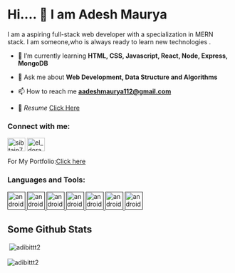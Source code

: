 # Hi.... 👋 I am Adesh Maurya


 I am a aspiring full-stack web developer with a specialization in MERN stack. I am someone,who is always ready to learn new technologies .<br/>

- 🌱 I’m currently learning **HTML, CSS, Javascript, React, Node, Express, MongoDB**

- 💬 Ask me about **Web Development, Data Structure and Algorithms**

- 📫 How to reach me **aadeshmaurya112@gmail.com** 
- 📄 *Resume* [Click Here](https://drive.google.com/file/d/1GXofbcLhoZY99L7uErlgHx857CvTLLOB/view?usp=sharing)

<h3 align="left">Connect with me:</h3>
<p align="left">

<a href="https://www.linkedin.com/in/adesh-maurya-427261222/" target="blank"><img align="center" src="https://raw.githubusercontent.com/rahuldkjain/github-profile-readme-generator/master/src/images/icons/Social/linked-in-alt.svg" alt="sibtain7352" height="30" width="40" /></a>
<a href="https://github.com/Aadesh1311" target="blank"><img align="center" src="https://www.influxdata.com/wp-content/uploads/GitHub-logo.jpg" alt="el_dorado_sib" height="30" width="40" /></a>
</p>
 
 For My Portfolio:[Click here](https://adeshmaurya-portfolio.netlify.app/) <br/>


<h3 align="left">Languages and Tools:</h3>
<p align="left"> 

<a href="" target="_blank" rel="noreferrer"> <img src="https://upload.wikimedia.org/wikipedia/commons/thumb/6/61/HTML5_logo_and_wordmark.svg/1200px-HTML5_logo_and_wordmark.svg.png" alt="android" width="40" height="40"/> </a> 
<a href="" target="_blank" rel="noreferrer"> <img src="https://upload.wikimedia.org/wikipedia/commons/thumb/d/d5/CSS3_logo_and_wordmark.svg/1200px-CSS3_logo_and_wordmark.svg.png" alt="android" width="40" height="40"/> </a>
 <a href="" target="_blank" rel="noreferrer"> <img src="http://code-institute-org.github.io/Full-Stack-Web-Developer-Stream-0/assets/javascript.png" alt="android" width="40" height="40"/> </a>
<a href="" target="_blank" rel="noreferrer"> <img src="https://upload.wikimedia.org/wikipedia/commons/thumb/a/a7/React-icon.svg/1200px-React-icon.svg.png" alt="android" width="40" height="40"/> </a> 
<a href="" target="_blank" rel="noreferrer"> <img src="https://upload.wikimedia.org/wikipedia/commons/thumb/d/d9/Node.js_logo.svg/1200px-Node.js_logo.svg.png" alt="android" width="40" height="40"/> </a> 
<a href="" target="_blank" rel="noreferrer"> <img src="https://miro.medium.com/max/1400/1*XP-mZOrIqX7OsFInN2ngRQ.png" alt="android" width="40" height="40"/> </a> 
<a href="" target="_blank" rel="noreferrer"> <img src="https://g.foolcdn.com/art/companylogos/square/mdb.png" alt="android" width="40" height="40"/> </a> 

 </p>

## Some Github Stats <br/>

<div>&nbsp;<img align="center" src="https://github-readme-stats.vercel.app/api?username=Aadesh1311&show_icons=true&locale=en" alt="adibittt2" /></div> <br/>

<div><img align="left" src="https://github-readme-stats.vercel.app/api/top-langs?username=Aadesh1311&show_icons=true&locale=en&layout=compact" alt="adibittt2" /></div>





